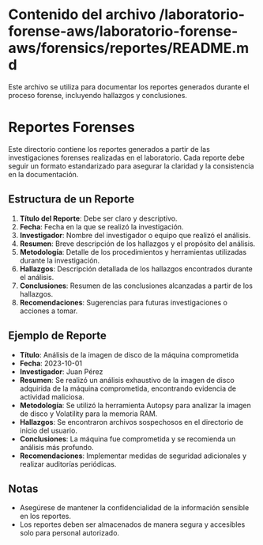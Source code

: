 # Contenido del archivo /laboratorio-forense-aws/laboratorio-forense-aws/forensics/reportes/README.md

Este archivo se utiliza para documentar los reportes generados durante el proceso forense, incluyendo hallazgos y conclusiones.

# Reportes Forenses

Este directorio contiene los reportes generados a partir de las investigaciones forenses realizadas en el laboratorio. Cada reporte debe seguir un formato estandarizado para asegurar la claridad y la consistencia en la documentación.

## Estructura de un Reporte

1. **Título del Reporte**: Debe ser claro y descriptivo.
2. **Fecha**: Fecha en la que se realizó la investigación.
3. **Investigador**: Nombre del investigador o equipo que realizó el análisis.
4. **Resumen**: Breve descripción de los hallazgos y el propósito del análisis.
5. **Metodología**: Detalle de los procedimientos y herramientas utilizadas durante la investigación.
6. **Hallazgos**: Descripción detallada de los hallazgos encontrados durante el análisis.
7. **Conclusiones**: Resumen de las conclusiones alcanzadas a partir de los hallazgos.
8. **Recomendaciones**: Sugerencias para futuras investigaciones o acciones a tomar.

## Ejemplo de Reporte

- **Título**: Análisis de la imagen de disco de la máquina comprometida
- **Fecha**: 2023-10-01
- **Investigador**: Juan Pérez
- **Resumen**: Se realizó un análisis exhaustivo de la imagen de disco adquirida de la máquina comprometida, encontrando evidencia de actividad maliciosa.
- **Metodología**: Se utilizó la herramienta Autopsy para analizar la imagen de disco y Volatility para la memoria RAM.
- **Hallazgos**: Se encontraron archivos sospechosos en el directorio de inicio del usuario.
- **Conclusiones**: La máquina fue comprometida y se recomienda un análisis más profundo.
- **Recomendaciones**: Implementar medidas de seguridad adicionales y realizar auditorías periódicas.

## Notas

- Asegúrese de mantener la confidencialidad de la información sensible en los reportes.
- Los reportes deben ser almacenados de manera segura y accesibles solo para personal autorizado.